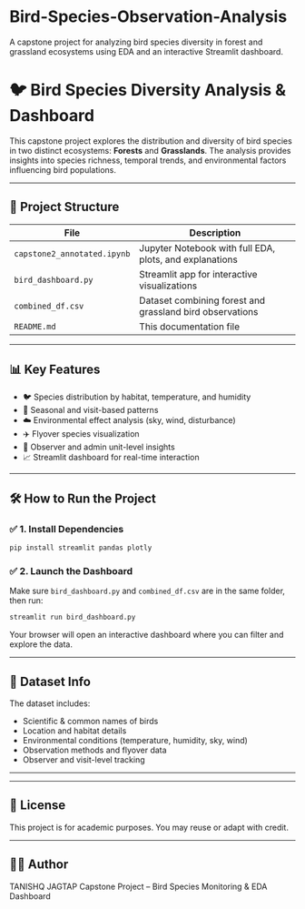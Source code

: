 # Bird-Species-Observation-Analysis
A capstone project for analyzing bird species diversity in forest and grassland ecosystems using EDA and an interactive Streamlit dashboard.

# 🐦 Bird Species Diversity Analysis & Dashboard

This capstone project explores the distribution and diversity of bird species in two distinct ecosystems: **Forests** and **Grasslands**. The analysis provides insights into species richness, temporal trends, and environmental factors influencing bird populations.

---

## 📁 Project Structure

| File | Description |
|------|-------------|
| `capstone2_annotated.ipynb` | Jupyter Notebook with full EDA, plots, and explanations |
| `bird_dashboard.py` | Streamlit app for interactive visualizations |
| `combined_df.csv` | Dataset combining forest and grassland bird observations |
| `README.md` | This documentation file |

---

## 📊 Key Features

- 🐦 Species distribution by habitat, temperature, and humidity
- 📅 Seasonal and visit-based patterns
- ☁️ Environmental effect analysis (sky, wind, disturbance)
- ✈️ Flyover species visualization
- 👤 Observer and admin unit-level insights
- 📈 Streamlit dashboard for real-time interaction

---

## 🛠️ How to Run the Project

### ✅ 1. Install Dependencies
```bash
pip install streamlit pandas plotly
```

### ✅ 2. Launch the Dashboard
Make sure `bird_dashboard.py` and `combined_df.csv` are in the same folder, then run:

```bash
streamlit run bird_dashboard.py
```

Your browser will open an interactive dashboard where you can filter and explore the data.

---

## 📌 Dataset Info

The dataset includes:
- Scientific & common names of birds
- Location and habitat details
- Environmental conditions (temperature, humidity, sky, wind)
- Observation methods and flyover data
- Observer and visit-level tracking

---

---

## 📜 License
This project is for academic purposes. You may reuse or adapt with credit.

---

## 🙋‍♀️ Author
TANISHQ JAGTAP
Capstone Project – Bird Species Monitoring & EDA Dashboard
